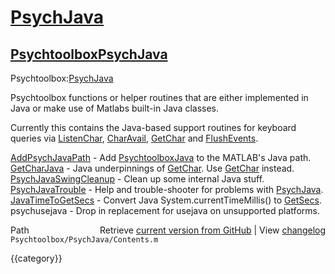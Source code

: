 # [PsychJava](PsychJava)
## [Psychtoolbox](Psychtoolbox)[PsychJava](PsychJava)

Psychtoolbox:[PsychJava](PsychJava)  
  
Psychtoolbox functions or helper routines that are either implemented in  
Java or make use of Matlabs built-in Java classes.  
  
Currently this contains the Java-based support routines for keyboard  
queries via [ListenChar](ListenChar), [CharAvail](CharAvail), [GetChar](GetChar) and [FlushEvents](FlushEvents).  
  
  
  
   [AddPsychJavaPath](AddPsychJavaPath)                  - Add [PsychtoolboxJava](PsychtoolboxJava) to the MATLAB's Java path.    
   [GetCharJava](GetCharJava)                       - Java underpinnings of [GetChar](GetChar). Use [GetChar](GetChar) instead.  
   [PsychJavaSwingCleanup](PsychJavaSwingCleanup)             - Clean up some internal Java stuff.  
   [PsychJavaTrouble](PsychJavaTrouble)                  - Help and trouble-shooter for problems with [PsychJava](PsychJava).  
   [JavaTimeToGetSecs](JavaTimeToGetSecs)                 - Convert Java System.currentTimeMillis() to [GetSecs](GetSecs).  
   psychusejava                      - Drop in replacement for usejava on unsupported platforms.  
  




<div class="code_header" style="text-align:right;">
  <span style="float:left;">Path&nbsp;&nbsp;</span> <span class="counter">Retrieve <a href=
  "https://raw.github.com/Psychtoolbox-3/Psychtoolbox-3/beta/Psychtoolbox/PsychJava/Contents.m">current version from GitHub</a> | View <a href=
  "https://github.com/Psychtoolbox-3/Psychtoolbox-3/commits/beta/Psychtoolbox/PsychJava/Contents.m">changelog</a></span>
</div>
<div class="code">
  <code>Psychtoolbox/PsychJava/Contents.m</code>
</div>

{{category}}